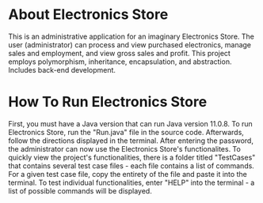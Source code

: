 # About Electronics Store
This is an administrative application for an imaginary Electronics Store. The user (administrator) can process and view purchased electronics, manage sales and employment, and view gross sales and profit. This project employs polymorphism, inheritance, encapsulation, and abstraction. Includes back-end development.
# How To Run Electronics Store
First, you must have a Java version that can run Java version 11.0.8. To run Electronics Store, run the "Run.java" file in the source code. Afterwards, follow the directions displayed in the terminal. After entering the password, the administrator can now use the Electronics Store's functionalites. To quickly view the project's functionalities, there is a folder titled "TestCases" that contains several test case files - each file contains a list of commands. For a given test case file, copy the entirety of the file and paste it into the terminal. To test individual functionalities, enter "HELP" into the terminal - a list of possible commands will be displayed.
